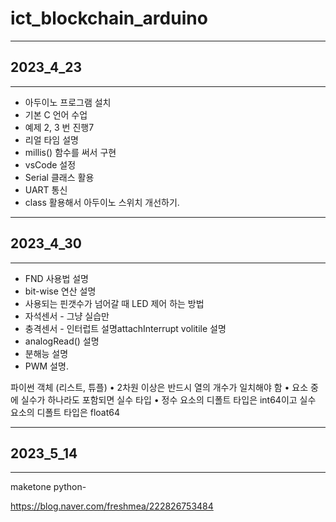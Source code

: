 # ict_blockchain_arduino

- - -
## 2023_4_23
- - -
* 아두이노 프로그램 설치
* 기본 C 언어 수업
* 예제 2, 3 번 진행7
* 리얼 타임 설명
* millis() 함수를 써서 구현
* vsCode 설정
* Serial 클래스 활용
* UART 통신
* class 활용해서 아두이노 스위치 개선하기. 

- - -
## 2023_4_30
- - -
* FND 사용법 설명
* bit-wise 연산 설명
* 사용되는 핀갯수가 넘어갈 때 LED 제어 하는 방법 
* 자석센서 - 그냥 실습만
* 충격센서 - 인터럽트 설명attachInterrupt volitile 설명
* analogRead() 설명
* 분해능 설명
* PWM 설명. 

파이썬 객체 (리스트, 튜플)
• 2차원 이상은 반드시 열의 개수가 일치해야 함
• 요소 중에 실수가 하나라도 포함되면 실수 타입
• 정수 요소의 디폴트 타입은 int64이고 실수 요소의 디폴트 타입은 float64


- - -
## 2023_5_14
- - -
maketone python-

https://blog.naver.com/freshmea/222826753484